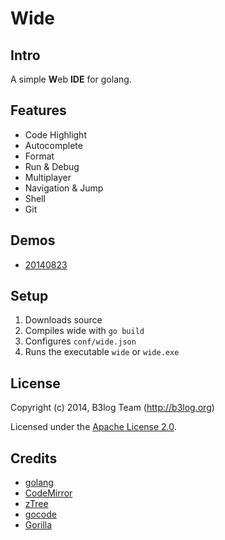 # Wide #

## Intro ##
A simple <b>W</b>eb **IDE** for golang.

## Features ##

* Code Highlight
* Autocomplete
* Format
* Run & Debug
* Multiplayer
* Navigation & Jump
* Shell
* Git

## Demos ##
* [20140823](http://b3log.org/wide/demo/20140823.html)

## Setup ##

1. Downloads source
2. Compiles wide with `go build` 
3. Configures `conf/wide.json`
4. Runs the executable `wide` or `wide.exe`

## License ##

Copyright (c) 2014, B3log Team (http://b3log.org)

Licensed under the [Apache License 2.0](https://github.com/b3log/wide/blob/master/LICENSE).

## Credits ##

* [golang](http://golang.org)
* [CodeMirror](https://github.com/marijnh/CodeMirror)
* [zTree](https://github.com/zTree/zTree_v3) 
* [gocode](https://github.com/nsf/gocode)
* [Gorilla](https://github.com/gorilla)

